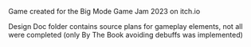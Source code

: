 Game created for the Big Mode Game Jam 2023 on itch.io

Design Doc folder contains source plans for gameplay elements, not all were completed (only By The Book avoiding debuffs was implemented)
